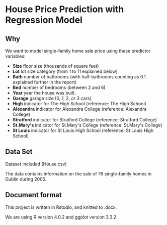 # House Price Prediction with Regression Model

## Why
We want to model single-family home sale price using these predictor variables:
- __Size__ floor size (thousands of square feet)
- __Lot__ lot size category (from 1 to 11 explained below)
- __Bath__ number of bathrooms (with half-bathrooms counting as 0.1 explained further in the report)
- __Bed__ number of bedrooms (between 2 and 6)
- __Year__ year the house was built.
- __Garage__ garage size (0, 1, 2, or 3 cars)
- __High__ indicator for The High School (reference: The High School)
- __Alexandra__ indicator for Alexandra College (reference: Alexandra College)
- __Stratford__ indicator for Stratford College (reference: Stratford College)
- __St.Mary's__ indicator for St.Mary's College (reference: St.Mary's College)
- __St Louis__ indicator for St Louis High School (reference: St Louis High School)

## Data Set
Dataset included (House.csv)

The data contains information on the sale of 76 single-family homes in Dublin during 2005.

## Document format
This project is written in Rstudio, and knitted to .docx. 

We are using R version 4.0.2 and ggplot version 3.3.2
